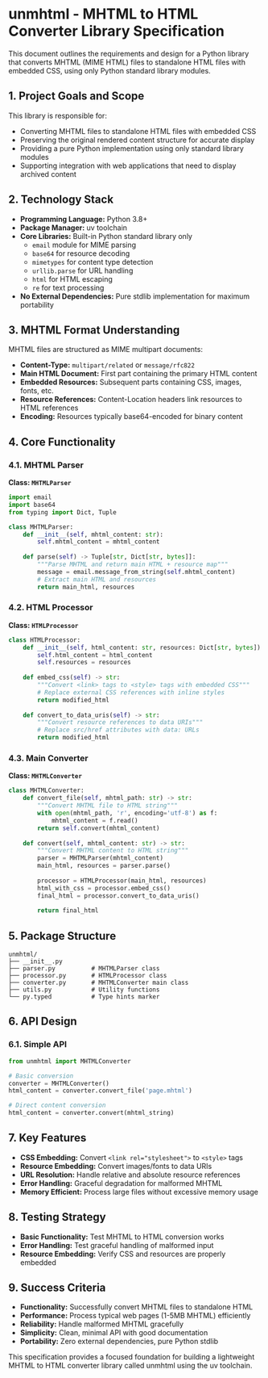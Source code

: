 # **unmhtml - MHTML to HTML Converter Library Specification**

This document outlines the requirements and design for a Python library that converts MHTML (MIME HTML) files to standalone HTML files with embedded CSS, using only Python standard library modules.

## **1. Project Goals and Scope**

This library is responsible for:

- Converting MHTML files to standalone HTML files with embedded CSS
- Preserving the original rendered content structure for accurate display
- Providing a pure Python implementation using only standard library modules
- Supporting integration with web applications that need to display archived content

## **2. Technology Stack**

- **Programming Language:** Python 3.8+
- **Package Manager:** uv toolchain
- **Core Libraries:** Built-in Python standard library only
  - `email` module for MIME parsing
  - `base64` for resource decoding
  - `mimetypes` for content type detection
  - `urllib.parse` for URL handling
  - `html` for HTML escaping
  - `re` for text processing
- **No External Dependencies:** Pure stdlib implementation for maximum portability

## **3. MHTML Format Understanding**

MHTML files are structured as MIME multipart documents:

- **Content-Type:** `multipart/related` or `message/rfc822`
- **Main HTML Document:** First part containing the primary HTML content
- **Embedded Resources:** Subsequent parts containing CSS, images, fonts, etc.
- **Resource References:** Content-Location headers link resources to HTML references
- **Encoding:** Resources typically base64-encoded for binary content

## **4. Core Functionality**

### **4.1. MHTML Parser**

**Class: `MHTMLParser`**

```python
import email
import base64
from typing import Dict, Tuple

class MHTMLParser:
    def __init__(self, mhtml_content: str):
        self.mhtml_content = mhtml_content
        
    def parse(self) -> Tuple[str, Dict[str, bytes]]:
        """Parse MHTML and return main HTML + resource map"""
        message = email.message_from_string(self.mhtml_content)
        # Extract main HTML and resources
        return main_html, resources
```

### **4.2. HTML Processor**

**Class: `HTMLProcessor`**

```python
class HTMLProcessor:
    def __init__(self, html_content: str, resources: Dict[str, bytes]):
        self.html_content = html_content
        self.resources = resources
        
    def embed_css(self) -> str:
        """Convert <link> tags to <style> tags with embedded CSS"""
        # Replace external CSS references with inline styles
        return modified_html
        
    def convert_to_data_uris(self) -> str:
        """Convert resource references to data URIs"""
        # Replace src/href attributes with data: URLs
        return modified_html
```

### **4.3. Main Converter**

**Class: `MHTMLConverter`**

```python
class MHTMLConverter:
    def convert_file(self, mhtml_path: str) -> str:
        """Convert MHTML file to HTML string"""
        with open(mhtml_path, 'r', encoding='utf-8') as f:
            mhtml_content = f.read()
        return self.convert(mhtml_content)
        
    def convert(self, mhtml_content: str) -> str:
        """Convert MHTML content to HTML string"""
        parser = MHTMLParser(mhtml_content)
        main_html, resources = parser.parse()
        
        processor = HTMLProcessor(main_html, resources)
        html_with_css = processor.embed_css()
        final_html = processor.convert_to_data_uris()
        
        return final_html
```

## **5. Package Structure**

```
unmhtml/
├── __init__.py
├── parser.py          # MHTMLParser class
├── processor.py       # HTMLProcessor class
├── converter.py       # MHTMLConverter main class
├── utils.py           # Utility functions
└── py.typed           # Type hints marker
```

## **6. API Design**

### **6.1. Simple API**

```python
from unmhtml import MHTMLConverter

# Basic conversion
converter = MHTMLConverter()
html_content = converter.convert_file('page.mhtml')

# Direct content conversion
html_content = converter.convert(mhtml_string)
```

## **7. Key Features**

- **CSS Embedding:** Convert `<link rel="stylesheet">` to `<style>` tags
- **Resource Embedding:** Convert images/fonts to data URIs
- **URL Resolution:** Handle relative and absolute resource references
- **Error Handling:** Graceful degradation for malformed MHTML
- **Memory Efficient:** Process large files without excessive memory usage

## **8. Testing Strategy**

- **Basic Functionality:** Test MHTML to HTML conversion works
- **Error Handling:** Test graceful handling of malformed input
- **Resource Embedding:** Verify CSS and resources are properly embedded

## **9. Success Criteria**

- **Functionality:** Successfully convert MHTML files to standalone HTML
- **Performance:** Process typical web pages (1-5MB MHTML) efficiently
- **Reliability:** Handle malformed MHTML gracefully
- **Simplicity:** Clean, minimal API with good documentation
- **Portability:** Zero external dependencies, pure Python stdlib

This specification provides a focused foundation for building a lightweight MHTML to HTML converter library called unmhtml using the uv toolchain.